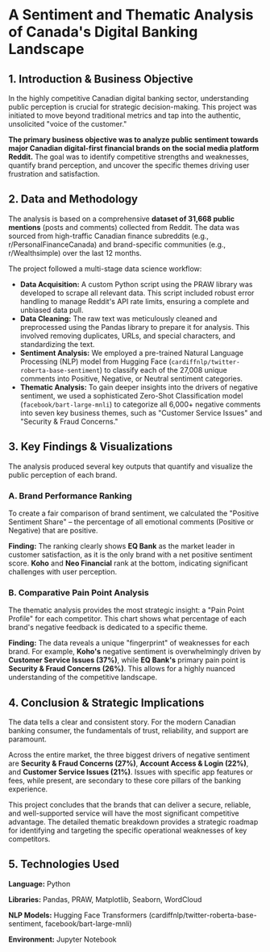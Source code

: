 # A Sentiment and Thematic Analysis of Canada's Digital Banking Landscape

## 1. Introduction & Business Objective
In the highly competitive Canadian digital banking sector, understanding public perception is crucial for strategic decision-making. This project was initiated to move beyond traditional metrics and tap into the authentic, unsolicited "voice of the customer."

**The primary business objective was to analyze public sentiment towards major Canadian digital-first financial brands on the social media platform Reddit.** The goal was to identify competitive strengths and weaknesses, quantify brand perception, and uncover the specific themes driving user frustration and satisfaction.

## 2. Data and Methodology
The analysis is based on a comprehensive **dataset of 31,668 public mentions** (posts and comments) collected from Reddit. The data was sourced from high-traffic Canadian finance subreddits (e.g., r/PersonalFinanceCanada) and brand-specific communities (e.g., r/Wealthsimple) over the last 12 months.

The project followed a multi-stage data science workflow:

- **Data Acquisition:** A custom Python script using the PRAW library was developed to scrape all relevant data. This script included robust error handling to manage Reddit's API rate limits, ensuring a complete and unbiased data pull.
- **Data Cleaning:** The raw text was meticulously cleaned and preprocessed using the Pandas library to prepare it for analysis. This involved removing duplicates, URLs, and special characters, and standardizing the text.
- **Sentiment Analysis:** We employed a pre-trained Natural Language Processing (NLP) model from Hugging Face (`cardiffnlp/twitter-roberta-base-sentiment`) to classify each of the 27,008 unique comments into Positive, Negative, or Neutral sentiment categories.
- **Thematic Analysis:** To gain deeper insights into the drivers of negative sentiment, we used a sophisticated Zero-Shot Classification model (`facebook/bart-large-mnli`) to categorize all 6,000+ negative comments into seven key business themes, such as "Customer Service Issues" and "Security & Fraud Concerns."

## 3. Key Findings & Visualizations
The analysis produced several key outputs that quantify and visualize the public perception of each brand.

### A. Brand Performance Ranking
To create a fair comparison of brand sentiment, we calculated the "Positive Sentiment Share" – the percentage of all emotional comments (Positive or Negative) that are positive.

**Finding:** The ranking clearly shows **EQ Bank** as the market leader in customer satisfaction, as it is the only brand with a net positive sentiment score. **Koho** and **Neo Financial** rank at the bottom, indicating significant challenges with user perception.

### B. Comparative Pain Point Analysis
The thematic analysis provides the most strategic insight: a "Pain Point Profile" for each competitor. This chart shows what percentage of each brand's negative feedback is dedicated to a specific theme.

**Finding:** The data reveals a unique "fingerprint" of weaknesses for each brand. For example, **Koho's** negative sentiment is overwhelmingly driven by **Customer Service Issues (37%)**, while **EQ Bank's** primary pain point is **Security & Fraud Concerns (26%)**. This allows for a highly nuanced understanding of the competitive landscape.

## 4. Conclusion & Strategic Implications
The data tells a clear and consistent story. For the modern Canadian banking consumer, the fundamentals of trust, reliability, and support are paramount.

Across the entire market, the three biggest drivers of negative sentiment are **Security & Fraud Concerns (27%)**, **Account Access & Login (22%)**, and **Customer Service Issues (21%)**. Issues with specific app features or fees, while present, are secondary to these core pillars of the banking experience.

This project concludes that the brands that can deliver a secure, reliable, and well-supported service will have the most significant competitive advantage. The detailed thematic breakdown provides a strategic roadmap for identifying and targeting the specific operational weaknesses of key competitors.

## 5. Technologies Used
**Language:** Python

**Libraries:** Pandas, PRAW, Matplotlib, Seaborn, WordCloud

**NLP Models:** Hugging Face Transformers (cardiffnlp/twitter-roberta-base-sentiment, facebook/bart-large-mnli)

**Environment:** Jupyter Notebook
